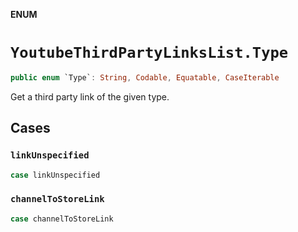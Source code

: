 **ENUM**

# `YoutubeThirdPartyLinksList.Type`

```swift
public enum `Type`: String, Codable, Equatable, CaseIterable
```

Get a third party link of the given type.

## Cases
### `linkUnspecified`

```swift
case linkUnspecified
```

### `channelToStoreLink`

```swift
case channelToStoreLink
```
